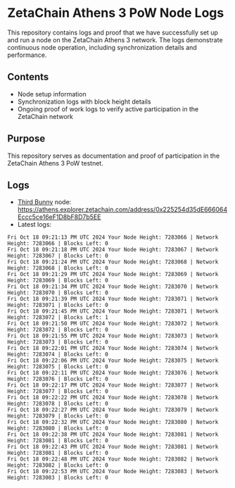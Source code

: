 # ZetaChain Athens 3 PoW Node Logs
This repository contains logs and proof that we have successfully set up and run a node on the ZetaChain Athens 3 network. The logs demonstrate continuous node operation, including synchronization details and performance.

## Contents
- Node setup information
- Synchronization logs with block height details
- Ongoing proof of work logs to verify active participation in the ZetaChain network

## Purpose
This repository serves as documentation and proof of participation in the ZetaChain Athens 3 PoW testnet.

## Logs

- [Third Bunny](https://thirdbunny.xyz/) node: https://athens.explorer.zetachain.com/address/0x225254d35dE666064Eccc5ce16eF1D8bF8D7b5EE
- Latest logs:
```
Fri Oct 18 09:21:13 PM UTC 2024 Your Node Height: 7283066 | Network Height: 7283066 | Blocks Left: 0
Fri Oct 18 09:21:18 PM UTC 2024 Your Node Height: 7283067 | Network Height: 7283067 | Blocks Left: 0
Fri Oct 18 09:21:24 PM UTC 2024 Your Node Height: 7283068 | Network Height: 7283068 | Blocks Left: 0
Fri Oct 18 09:21:29 PM UTC 2024 Your Node Height: 7283069 | Network Height: 7283069 | Blocks Left: 0
Fri Oct 18 09:21:34 PM UTC 2024 Your Node Height: 7283070 | Network Height: 7283070 | Blocks Left: 0
Fri Oct 18 09:21:39 PM UTC 2024 Your Node Height: 7283071 | Network Height: 7283071 | Blocks Left: 0
Fri Oct 18 09:21:45 PM UTC 2024 Your Node Height: 7283071 | Network Height: 7283072 | Blocks Left: 1
Fri Oct 18 09:21:50 PM UTC 2024 Your Node Height: 7283072 | Network Height: 7283072 | Blocks Left: 0
Fri Oct 18 09:21:55 PM UTC 2024 Your Node Height: 7283073 | Network Height: 7283073 | Blocks Left: 0
Fri Oct 18 09:22:01 PM UTC 2024 Your Node Height: 7283074 | Network Height: 7283074 | Blocks Left: 0
Fri Oct 18 09:22:06 PM UTC 2024 Your Node Height: 7283075 | Network Height: 7283075 | Blocks Left: 0
Fri Oct 18 09:22:11 PM UTC 2024 Your Node Height: 7283076 | Network Height: 7283076 | Blocks Left: 0
Fri Oct 18 09:22:17 PM UTC 2024 Your Node Height: 7283077 | Network Height: 7283077 | Blocks Left: 0
Fri Oct 18 09:22:22 PM UTC 2024 Your Node Height: 7283078 | Network Height: 7283078 | Blocks Left: 0
Fri Oct 18 09:22:27 PM UTC 2024 Your Node Height: 7283079 | Network Height: 7283079 | Blocks Left: 0
Fri Oct 18 09:22:32 PM UTC 2024 Your Node Height: 7283080 | Network Height: 7283080 | Blocks Left: 0
Fri Oct 18 09:22:38 PM UTC 2024 Your Node Height: 7283081 | Network Height: 7283081 | Blocks Left: 0
Fri Oct 18 09:22:43 PM UTC 2024 Your Node Height: 7283081 | Network Height: 7283081 | Blocks Left: 0
Fri Oct 18 09:22:48 PM UTC 2024 Your Node Height: 7283082 | Network Height: 7283082 | Blocks Left: 0
Fri Oct 18 09:22:53 PM UTC 2024 Your Node Height: 7283083 | Network Height: 7283083 | Blocks Left: 0
```

